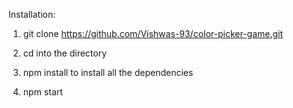 Installation:

1. git clone https://github.com/Vishwas-93/color-picker-game.git

2. cd into the directory

3. npm install to install all the dependencies

4. npm start